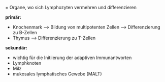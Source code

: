 = Organe, wo sich Lymphozyten vermehren und differenzieren

**primär:**
- Knochenmark --> Bildung von multipotenten Zellen --> Differenzierung zu B-Zellen
- Thymus --> Differenzierung zu T-Zellen

**sekundär:**
- wichtig für die Initiierung der adaptiven Immunantworten
- Lymphknoten
- Milz
- mukosales lymphatisches Gewebe (MALT)